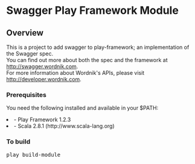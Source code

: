 # Swagger Play Framework Module

## Overview
This is a project to add swagger to play-framework; an implementation of the Swagger spec.  
You can find out more about both the spec and the framework at http://swagger.wordnik.com.  
For more information about Wordnik's APIs, please visit http://developer.wordnik.com.  

### Prerequisites
You need the following installed and available in your $PATH:

<li>- Play Framework 1.2.3

<li>- Scala 2.8.1  (http://www.scala-lang.org)

### To build

<pre>
play build-module
</pre>

